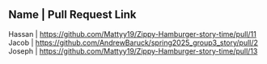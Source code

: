 Name    |    Pull Request Link
--------------------------------------------------------------------------------------------------------
Hassan  | https://github.com/Mattyy19/Zippy-Hamburger-story-time/pull/11
Jacob   | https://github.com/AndrewBaruck/spring2025_group3_story/pull/2
Joseph  | https://github.com/Mattyy19/Zippy-Hamburger-story-time/pull/13
